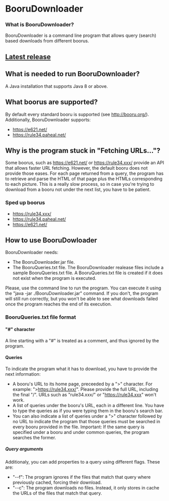# BooruDownloader
### What is BooruDownloader?
BooruDownloader is a command line program that allows query (search) based downloads from different boorus.

## [Latest release](https://github.com/Jormii/BooruDownloader/releases/tag/v1.0)

## What is needed to run BooruDownloader?
A Java installation that supports Java 8 or above.

## What boorus are supported?
By default every standard booru is supported (see http://booru.org/).
Additionally, BooruDownloader supports:
- https://e621.net/
- https://rule34.paheal.net/

## Why is the program stuck in "Fetching URLs..."?
Some boorus, such as https://e621.net/ or https://rule34.xxx/ provide an API that allows faster URL fetching. However, the default booru does not provide those eases. For each page returned from a query, the program has to retrieve and parse the HTML of that page plus the HTMLs corresponding to each picture. This is a really slow process, so in case you're trying to download from a booru not under the next list, you have to be patient.
### Sped up boorus
- https://rule34.xxx/
- https://rule34.paheal.net/
- https://e621.net/

## How to use BooruDowloader
BooruDownloader needs:
- The BooruDownloader.jar file.
- The BooruQueries.txt file. The BooruDownloader realease files include a sample BooruQueries.txt file. A BooruQueries.txt file is created if it does not exist when the program is executed.

Please, use the command line to run the program. You can execute it using the "java -jar ./BooruDownloader.jar" command. If you don't, the program will still run correctly, but you won't be able to see what downloads failed once the program reaches the end of its execution.

### BooruQueries.txt file format
#### "#" character
A line starting with a "#" is treated as a comment, and thus ignored by the program.

#### Queries
To indicate the program what it has to download, you have to provide the next information:
- A booru's URL to its home page, preceeded by a ">" character. For example: ">https://rule34.xxx/". Please provide the full URL, including the final "/". URLs such as "rule34.xxx/" or "https://rule34.xxx" won't work.
- A list of queries under the booru's URL, each in a different line. You have to type the queries as if you were typing them in the booru's search bar.
- You can also indicate a list of queries under a ">" character followed by no URL to indicate the program that those queries must be searched in every booru provided in the file. Important: If the same query is specified under a booru and under common queries, the program searches the former.

##### Query arguments
Additionaly, you can add properties to a query using different flags. These are:
- "--f": The program ignores if the files that match that query where previously cached, forcing their download.
- "--c": The program downloads no files. Instead, it only stores in cache the URLs of the files that match that query.
